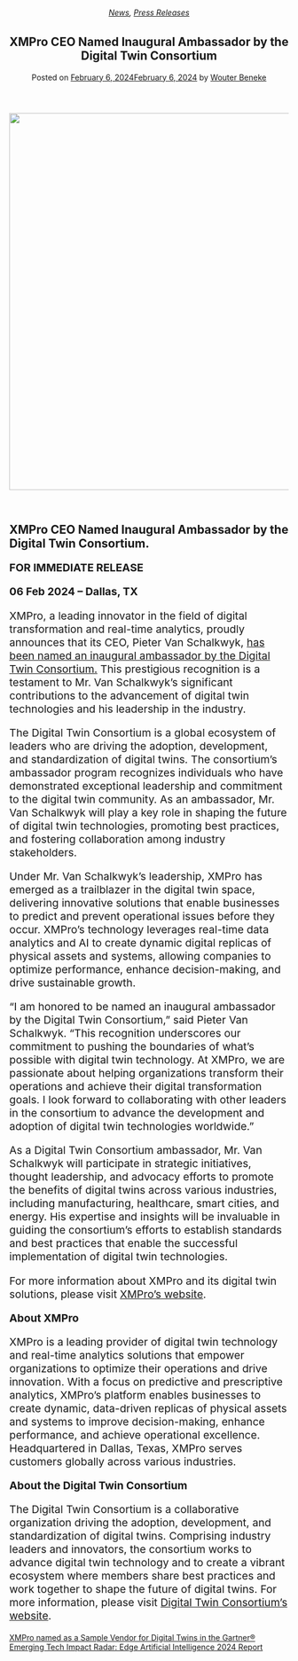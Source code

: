 <div class="large-9 col">
<article class="post-15228 post type-post status-publish format-standard has-post-thumbnail hentry category-news category-press-releases" id="post-15228">
<div class="article-inner">
<header class="entry-header">
<div class="entry-header-text entry-header-text-top text-center">
<h6 class="entry-category is-xsmall"><a href="https://xmpro.com/category/news/" rel="category tag">News</a>, <a href="https://xmpro.com/category/news/press-releases/" rel="category tag">Press Releases</a></h6><h1 class="entry-title">XMPro CEO Named Inaugural Ambassador by the Digital Twin Consortium</h1><div class="entry-divider is-divider small"></div>
<div class="entry-meta uppercase is-xsmall">
<span class="posted-on">Posted on <a href="https://xmpro.com/xmpro-ceo-named-inaugural-ambassador-by-the-digital-twin-consortium/" rel="bookmark"><time class="entry-date published" datetime="2024-02-06T06:18:50+00:00">February 6, 2024</time><time class="updated" datetime="2024-02-06T06:25:30+00:00">February 6, 2024</time></a></span> <span class="byline">by <span class="meta-author vcard"><a class="url fn n" href="https://xmpro.com/author/wbeneke/">Wouter Beneke</a></span></span> </div>
</div>
</header>
<div class="entry-content single-page">
<div class="img has-hover x md-x lg-x y md-y lg-y" id="image_270901193">
<div class="img-inner dark">
<img height="680" src="https://xmpro.com/wp-content/uploads/2024/02/V2_DTC-Inaugural-Ambassador-1024x683.jpg" width="1020"/>

</div>
<style>
#image_270901193 {
  width: 100%;
}
</style>
</div>
<div class="gap-element clearfix" id="gap-1786885277" style="display:block; height:auto;">
<style>
#gap-1786885277 {
  padding-top: 30px;
}
</style>
</div>
<h2>XMPro CEO Named Inaugural Ambassador by the Digital Twin Consortium.</h2>
<div class="text" id="text-754867662">
<p><strong>FOR IMMEDIATE RELEASE</strong></p>
<p><strong>06 Feb 2024 – Dallas, TX</strong></p>
<p>XMPro, a leading innovator in the field of digital transformation and real-time analytics, proudly announces that its CEO, Pieter Van Schalkwyk, <a href="https://www.digitaltwinconsortium.org/press-room/01-31-24/">has been named an inaugural ambassador by the Digital Twin Consortium.</a> This prestigious recognition is a testament to Mr. Van Schalkwyk’s significant contributions to the advancement of digital twin technologies and his leadership in the industry.</p>
<p>The Digital Twin Consortium is a global ecosystem of leaders who are driving the adoption, development, and standardization of digital twins. The consortium’s ambassador program recognizes individuals who have demonstrated exceptional leadership and commitment to the digital twin community. As an ambassador, Mr. Van Schalkwyk will play a key role in shaping the future of digital twin technologies, promoting best practices, and fostering collaboration among industry stakeholders.</p>
<p>Under Mr. Van Schalkwyk’s leadership, XMPro has emerged as a trailblazer in the digital twin space, delivering innovative solutions that enable businesses to predict and prevent operational issues before they occur. XMPro’s technology leverages real-time data analytics and AI to create dynamic digital replicas of physical assets and systems, allowing companies to optimize performance, enhance decision-making, and drive sustainable growth.</p>
<p>“I am honored to be named an inaugural ambassador by the Digital Twin Consortium,” said Pieter Van Schalkwyk. “This recognition underscores our commitment to pushing the boundaries of what’s possible with digital twin technology. At XMPro, we are passionate about helping organizations transform their operations and achieve their digital transformation goals. I look forward to collaborating with other leaders in the consortium to advance the development and adoption of digital twin technologies worldwide.”</p>
<p>As a Digital Twin Consortium ambassador, Mr. Van Schalkwyk will participate in strategic initiatives, thought leadership, and advocacy efforts to promote the benefits of digital twins across various industries, including manufacturing, healthcare, smart cities, and energy. His expertise and insights will be invaluable in guiding the consortium’s efforts to establish standards and best practices that enable the successful implementation of digital twin technologies.</p>
<p>For more information about XMPro and its digital twin solutions, please visit <a href="https://www.xmpro.com/" rel="noopener" target="_new">XMPro’s website</a>.</p>
<p><strong>About XMPro</strong></p>
<p>XMPro is a leading provider of digital twin technology and real-time analytics solutions that empower organizations to optimize their operations and drive innovation. With a focus on predictive and prescriptive analytics, XMPro’s platform enables businesses to create dynamic, data-driven replicas of physical assets and systems to improve decision-making, enhance performance, and achieve operational excellence. Headquartered in Dallas, Texas, XMPro serves customers globally across various industries.</p>
<p><strong>About the Digital Twin Consortium</strong></p>
<p>The Digital Twin Consortium is a collaborative organization driving the adoption, development, and standardization of digital twins. Comprising industry leaders and innovators, the consortium works to advance digital twin technology and to create a vibrant ecosystem where members share best practices and work together to shape the future of digital twins. For more information, please visit <a href="https://www.digitaltwinconsortium.org/press-room/01-31-24/" rel="noopener" target="_new">Digital Twin Consortium’s website</a>.</p>
<style>
#text-754867662 {
  font-size: 1.2rem;
}
</style>
</div>
<div class="blog-share text-center"><div class="is-divider medium"></div><div class="social-icons share-icons share-row relative"><a aria-label="Share on WhatsApp" class="icon button circle is-outline tooltip whatsapp show-for-medium" data-action="share/whatsapp/share" href="whatsapp://send?text=XMPro%20CEO%20Named%20Inaugural%20Ambassador%20by%20the%20Digital%20Twin%20Consortium - https://xmpro.com/xmpro-ceo-named-inaugural-ambassador-by-the-digital-twin-consortium/" title="Share on WhatsApp"><i class="icon-whatsapp"></i></a><a aria-label="Share on Facebook" class="icon button circle is-outline tooltip facebook" data-label="Facebook" href="https://www.facebook.com/sharer.php?u=https://xmpro.com/xmpro-ceo-named-inaugural-ambassador-by-the-digital-twin-consortium/" onclick="window.open(this.href,this.title,'width=500,height=500,top=300px,left=300px'); return false;" rel="noopener nofollow" target="_blank" title="Share on Facebook"><i class="icon-facebook"></i></a><a aria-label="Share on Twitter" class="icon button circle is-outline tooltip twitter" href="https://twitter.com/share?url=https://xmpro.com/xmpro-ceo-named-inaugural-ambassador-by-the-digital-twin-consortium/" onclick="window.open(this.href,this.title,'width=500,height=500,top=300px,left=300px'); return false;" rel="noopener nofollow" target="_blank" title="Share on Twitter"><i class="icon-twitter"></i></a><a aria-label="Email to a Friend" class="icon button circle is-outline tooltip email" href="/cdn-cgi/l/email-protection#ae91dddbccc4cbcdda93f6e3fedcc18b9c9eedebe18b9c9ee0cfc3cbca8b9c9ee7c0cfdbc9dbdccfc28b9c9eefc3cccfddddcfcac1dc8b9c9eccd78b9c9edac6cb8b9c9eeac7c9c7dacfc28b9c9efad9c7c08b9c9eedc1c0ddc1dcdac7dbc388ccc1cad793edc6cbcdc58b9c9edac6c7dd8b9c9ec1dbda8b9def8b9c9ec6dadadedd8b9def8b9ce88b9ce8d6c3dedcc180cdc1c38b9ce8d6c3dedcc183cdcbc183c0cfc3cbca83c7c0cfdbc9dbdccfc283cfc3cccfddddcfcac1dc83ccd783dac6cb83cac7c9c7dacfc283dad9c7c083cdc1c0ddc1dcdac7dbc38b9ce8" rel="nofollow" title="Email to a Friend"><i class="icon-envelop"></i></a><a aria-label="Pin on Pinterest" class="icon button circle is-outline tooltip pinterest" href="https://pinterest.com/pin/create/button?url=https://xmpro.com/xmpro-ceo-named-inaugural-ambassador-by-the-digital-twin-consortium/&amp;media=https://xmpro.com/wp-content/uploads/2024/02/V2_DTC-Inaugural-Ambassador-1024x683.jpg&amp;description=XMPro%20CEO%20Named%20Inaugural%20Ambassador%20by%20the%20Digital%20Twin%20Consortium" onclick="window.open(this.href,this.title,'width=500,height=500,top=300px,left=300px'); return false;" rel="noopener nofollow" target="_blank" title="Pin on Pinterest"><i class="icon-pinterest"></i></a><a aria-label="Share on LinkedIn" class="icon button circle is-outline tooltip linkedin" href="https://www.linkedin.com/shareArticle?mini=true&amp;url=https://xmpro.com/xmpro-ceo-named-inaugural-ambassador-by-the-digital-twin-consortium/&amp;title=XMPro%20CEO%20Named%20Inaugural%20Ambassador%20by%20the%20Digital%20Twin%20Consortium" onclick="window.open(this.href,this.title,'width=500,height=500,top=300px,left=300px'); return false;" rel="noopener nofollow" target="_blank" title="Share on LinkedIn"><i class="icon-linkedin"></i></a></div></div></div>
<nav class="navigation-post" id="nav-below" role="navigation">
<div class="flex-row next-prev-nav bt bb">
<div class="flex-col flex-grow nav-prev text-left">
<div class="nav-previous"><a href="https://xmpro.com/xmpro-named-as-a-sample-vendor-for-digital-twins-in-the-gartner-emerging-tech-impact-radar-edge-artificial-intelligence-2024-report/" rel="prev"><span class="hide-for-small"><i class="icon-angle-left"></i></span> XMPro named as a Sample Vendor for Digital Twins in the Gartner® Emerging Tech Impact Radar: Edge Artificial Intelligence 2024 Report</a></div>
</div>
<div class="flex-col flex-grow nav-next text-right">
</div>
</div>
</nav>
</div>
</article>
<div class="comments-area" id="comments">
</div>
</div>